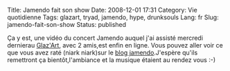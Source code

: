 Title: Jamendo fait son show
Date: 2008-12-01 17:31
Category: Vie quotidienne
Tags: glazart, tryad, jamendo, hype, drunksouls
Lang: fr
Slug: jamendo-fait-son-show
Status: published

Ça y est, une vidéo du concert Jamendo auquel j'ai assisté mercredi dernierau [Glaz'Art](http://www.glazart.com/), avec 2 amis,est enfin en ligne. Vous pouvez aller voir ce que vous avez raté (niark niark)sur le [blog jamendo](http://blog.jamendo.com/2008/11/28/la-folle-nuit-parisienne-de-jamendo/).J'espère qu'ils remettront ça bientôt,l'ambiance et la musique étaient au rendez vous :-)
